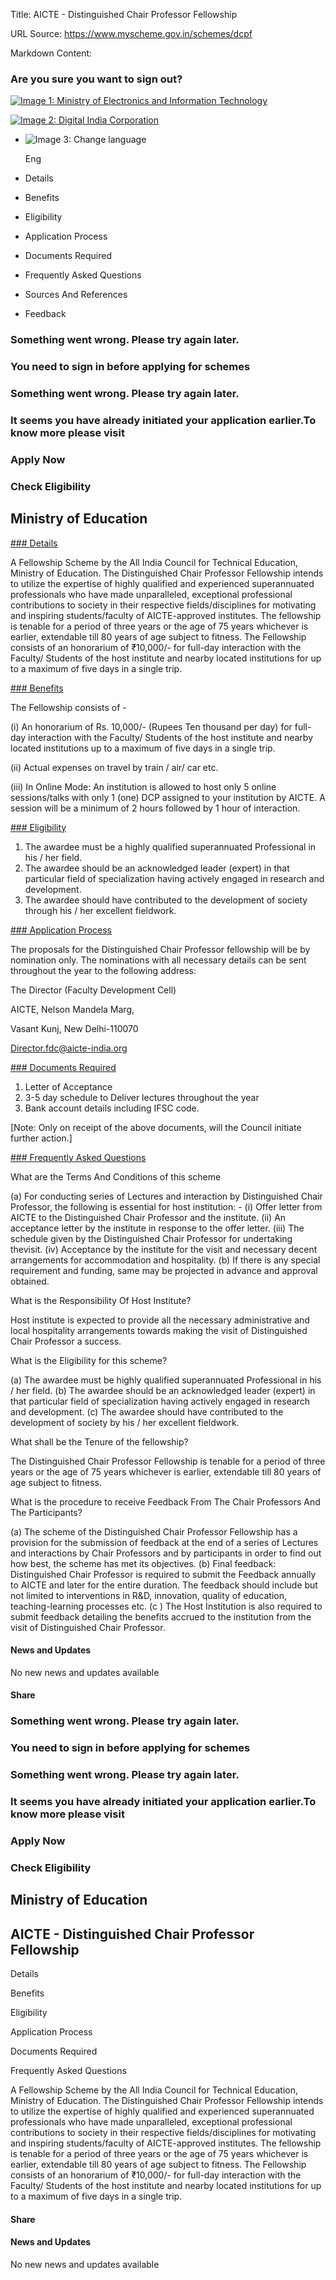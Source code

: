Title: AICTE - Distinguished Chair Professor Fellowship

URL Source: https://www.myscheme.gov.in/schemes/dcpf

Markdown Content:
### Are you sure you want to sign out?

[![Image 1: Ministry of Electronics and Information Technology](https://cdn.myscheme.in/images/logos/emblem-black.svg)](https://www.myscheme.gov.in/)

[![Image 2: Digital India Corporation](https://cdn.myscheme.in/images/logos/digital-india-black.svg)](https://www.digitalindia.gov.in/)

*   ![Image 3: Change language](blob:https://www.myscheme.gov.in/b9a31d3949b1882a09ed2f8508d538f3)
    
    Eng
    

*   Details
*   Benefits
*   Eligibility
*   Application Process
*   Documents Required
*   Frequently Asked Questions
*   Sources And References
*   Feedback

### Something went wrong. Please try again later.

### 

### You need to sign in before applying for schemes

### Something went wrong. Please try again later.

### It seems you have already initiated your application earlier.To know more please visit

### Apply Now

### Check Eligibility

Ministry of Education
---------------------

[### Details](https://www.myscheme.gov.in/schemes/dcpf#details)

A Fellowship Scheme by the All India Council for Technical Education, Ministry of Education. The Distinguished Chair Professor Fellowship intends to utilize the expertise of highly qualified and experienced superannuated professionals who have made unparalleled, exceptional professional contributions to society in their respective fields/disciplines for motivating and inspiring students/faculty of AICTE-approved institutes. The fellowship is tenable for a period of three years or the age of 75 years whichever is earlier, extendable till 80 years of age subject to fitness. The Fellowship consists of an honorarium of ₹10,000/- for full-day interaction with the Faculty/ Students of the host institute and nearby located institutions for up to a maximum of five days in a single trip.

[### Benefits](https://www.myscheme.gov.in/schemes/dcpf#benefits)

The Fellowship consists of -

(i) An honorarium of Rs. 10,000/- (Rupees Ten thousand per day) for full-day interaction with the Faculty/ Students of the host institute and nearby located institutions up to a maximum of five days in a single trip.

(ii) Actual expenses on travel by train / air/ car etc.

(iii) In Online Mode: An institution is allowed to host only 5 online sessions/talks with only 1 (one) DCP assigned to your institution by AICTE. A session will be a minimum of 2 hours followed by 1 hour of interaction.

[### Eligibility](https://www.myscheme.gov.in/schemes/dcpf#eligibility)

1.  The awardee must be a highly qualified superannuated Professional in his / her field.
2.  The awardee should be an acknowledged leader (expert) in that particular field of specialization having actively engaged in research and development.
3.  The awardee should have contributed to the development of society through his / her excellent fieldwork.

[### Application Process](https://www.myscheme.gov.in/schemes/dcpf#application-process)

The proposals for the Distinguished Chair Professor fellowship will be by nomination only. The nominations with all necessary details can be sent throughout the year to the following address:

The Director (Faculty Development Cell)

AICTE, Nelson Mandela Marg,

Vasant Kunj, New Delhi-110070

Director.fdc@aicte-india.org

[### Documents Required](https://www.myscheme.gov.in/schemes/dcpf#documents-required)

1.  Letter of Acceptance
2.  3-5 day schedule to Deliver lectures throughout the year
3.  Bank account details including IFSC code.

\[Note: Only on receipt of the above documents, will the Council initiate further action.\]

[### Frequently Asked Questions](https://www.myscheme.gov.in/schemes/dcpf#faqs)

What are the Terms And Conditions of this scheme

(a) For conducting series of Lectures and interaction by Distinguished Chair Professor, the following is essential for host institution: - (i) Offer letter from AICTE to the Distinguished Chair Professor and the institute. (ii) An acceptance letter by the institute in response to the offer letter. (iii) The schedule given by the Distinguished Chair Professor for undertaking thevisit. (iv) Acceptance by the institute for the visit and necessary decent arrangements for accommodation and hospitality. (b) If there is any special requirement and funding, same may be projected in advance and approval obtained.

What is the Responsibility Of Host Institute?

Host institute is expected to provide all the necessary administrative and local hospitality arrangements towards making the visit of Distinguished Chair Professor a success.

What is the Eligibility for this scheme?

(a) The awardee must be highly qualified superannuated Professional in his / her field. (b) The awardee should be an acknowledged leader (expert) in that particular field of specialization having actively engaged in research and development. (c) The awardee should have contributed to the development of society by his / her excellent fieldwork.

What shall be the Tenure of the fellowship?

The Distinguished Chair Professor Fellowship is tenable for a period of three years or the age of 75 years whichever is earlier, extendable till 80 years of age subject to fitness.

What is the procedure to receive Feedback From The Chair Professors And The Participants?

(a) The scheme of the Distinguished Chair Professor Fellowship has a provision for the submission of feedback at the end of a series of Lectures and interactions by Chair Professors and by participants in order to find out how best, the scheme has met its objectives. (b) Final feedback: Distinguished Chair Professor is required to submit the Feedback annually to AICTE and later for the entire duration. The feedback should include but not limited to interventions in R&D, innovation, quality of education, teaching-learning processes etc. (c ) The Host Institution is also required to submit feedback detailing the benefits accrued to the institution from the visit of Distinguished Chair Professor.

#### News and Updates

No new news and updates available

#### Share

### Something went wrong. Please try again later.

### 

### You need to sign in before applying for schemes

### Something went wrong. Please try again later.

### It seems you have already initiated your application earlier.To know more please visit

### Apply Now

### Check Eligibility

Ministry of Education
---------------------

AICTE - Distinguished Chair Professor Fellowship
------------------------------------------------

Details

Benefits

Eligibility

Application Process

Documents Required

Frequently Asked Questions

A Fellowship Scheme by the All India Council for Technical Education, Ministry of Education. The Distinguished Chair Professor Fellowship intends to utilize the expertise of highly qualified and experienced superannuated professionals who have made unparalleled, exceptional professional contributions to society in their respective fields/disciplines for motivating and inspiring students/faculty of AICTE-approved institutes. The fellowship is tenable for a period of three years or the age of 75 years whichever is earlier, extendable till 80 years of age subject to fitness. The Fellowship consists of an honorarium of ₹10,000/- for full-day interaction with the Faculty/ Students of the host institute and nearby located institutions for up to a maximum of five days in a single trip.

#### Share

#### News and Updates

No new news and updates available
